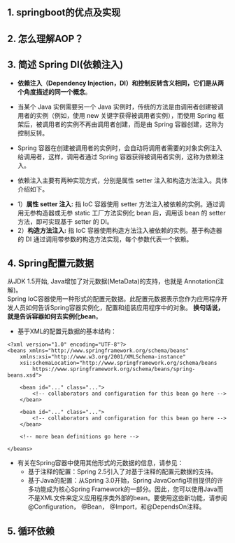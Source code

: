 ## 1. springboot的优点及实现
## 2. 怎么理解AOP？
## 3. 简述 Spring DI(依赖注入)
- **依赖注入（Dependency Injection，DI）和控制反转含义相同，它们是从两个角度描述的同一个概念**。

- 当某个 Java 实例需要另一个 Java 实例时，传统的方法是由调用者创建被调用者的实例（例如，使用 new 关键字获得被调用者实例），而使用 Spring 框架后，被调用者的实例不再由调用者创建，而是由 Spring 容器创建，这称为控制反转。

- Spring 容器在创建被调用者的实例时，会自动将调用者需要的对象实例注入给调用者，这样，调用者通过 Spring 容器获得被调用者实例，这称为依赖注入。

- 依赖注入主要有两种实现方式，分别是属性 setter 注入和构造方法注入。具体介绍如下。
 + 1）**属性 setter 注入:**
   指 IoC 容器使用 setter 方法注入被依赖的实例。通过调用无参构造器或无参 static 工厂方法实例化 bean 后，调用该 bean 的 setter 方法，即可实现基于 setter 的 DI。
 + 2）**构造方法注入:**
   指 IoC 容器使用构造方法注入被依赖的实例。基于构造器的 DI 通过调用带参数的构造方法实现，每个参数代表一个依赖。
   
## 4. Spring配置元数据
从JDK 1.5开始, Java增加了对元数据(MetaData)的支持，也就是 Annotation(注解)。</br>
Spring IoC容器使用一种形式的配置元数据。此配置元数据表示您作为应用程序开发人员如何告诉Spring容器实例化，配置和组装应用程序中的对象。
**换句话说，就是告诉容器如何去实例化bean**。
- 基于XML的配置元数据的基本结构：
 ```
 <?xml version="1.0" encoding="UTF-8"?>
 <beans xmlns="http://www.springframework.org/schema/beans"
     xmlns:xsi="http://www.w3.org/2001/XMLSchema-instance"
     xsi:schemaLocation="http://www.springframework.org/schema/beans
         https://www.springframework.org/schema/beans/spring-beans.xsd">
 
     <bean id="..." class="...">  
         <!-- collaborators and configuration for this bean go here -->
     </bean>
 
     <bean id="..." class="...">
         <!-- collaborators and configuration for this bean go here -->
     </bean>
 
     <!-- more bean definitions go here -->
 
 </beans>
 ```
- 有关在Spring容器中使用其他形式的元数据的信息，请参见：
  + 基于注释的配置：Spring 2.5引入了对基于注释的配置元数据的支持。
  + 基于Java的配置：从Spring 3.0开始，Spring JavaConfig项目提供的许多功能成为核心Spring Framework的一部分。因此，您可以使用Java而不是XML文件来定义应用程序类外部的bean。要使用这些新功能，请参阅 @Configuration， @Bean， @Import，和@DependsOn注释。

## 5. 循环依赖